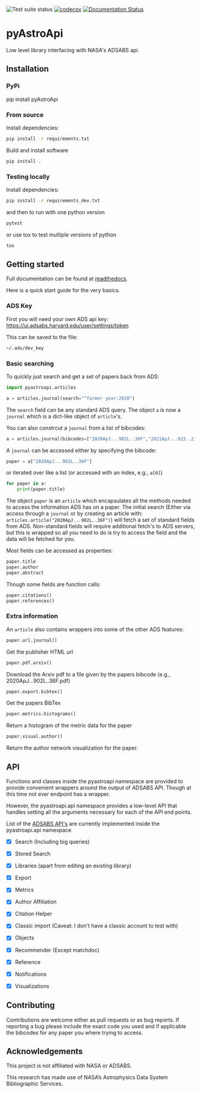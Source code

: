 ![Test suite status](https://github.com/rjfarmer/pyAstroApi/actions/workflows/test.yml/badge.svg)
[![codecov](https://codecov.io/gh/rjfarmer/pyAstroApi/branch/main/graph/badge.svg?token=4VQNTPZYMZ)](https://codecov.io/gh/rjfarmer/pyAstroApi)
[![Documentation Status](https://readthedocs.org/projects/pyastroapi/badge/?version=latest)](https://pyastroapi.readthedocs.io/en/latest/?badge=latest)

# pyAstroApi


Low level library interfacing with NASA's ADSABS api.

## Installation


### PyPi

pip install pyAstroApi


### From source

Install dependencies:

````bash
pip install -r requirements.txt
````

Build and install software

````bash
pip install .
````


### Testing locally

Install dependencies:

````bash
pip install -r requirements_dev.txt
````

and then to run with one python version

````bash
pytest
````

or use tox to test multiple versions of python

````bash
tox
````

## Getting started

Full documentation can be found at [readthedocs](https://pyastroapi.readthedocs.io/en/latest/).

Here is a quick start guide for the very basics.

### ADS Key

First you will need your own ADS api key: https://ui.adsabs.harvard.edu/user/settings/token

This can be saved to the file:

````bash
~/.ads/dev_key
````

### Basic searching

To quickly just search and get a set of papers back from ADS:

````python
import pyastroapi.articles

a = articles.journal(search="^farmer year:2020")
````

The `search` field can be any standard ADS query. The object `a` is now a `journal` which is a dict-like object of `article`'s.

You can also constrcut a `journal` from a list of bibcodes:

````python
a = articles.journal(bibcodes=["2020ApJ...902L..36F","2021ApJ...923..214F"])
````

A `journal` can be accessed either by specifying the bibcode:

````python
paper = a["2020ApJ...902L..36F"]
````

or iterated over like a list (or accessed with an index, e.g., `a[0]`)

````python
for paper in a:
    print(paper.title)
````

The object `paper` is an `article` which encapsulates all the methods needed to access the information ADS has on a paper. The initial search (Either via access through a `journal` or by creating an article with: `articles.article("2020ApJ...902L..36F")`) will fetch a set of standard fields from ADS.
Non-standard fields will require additional fetch's to ADS servers, but this is wrapped so all you need to do is try to access the field and the data will be fetched for you.

Most fields can be accessed as properties:

````python
paper.title
paper.author
paper.abstract
````

Though some fields are function calls:

````python
paper.citations()
paper.references()
````

### Extra information

An `article` also contains wrappers into some of the other ADS features:

````python
paper.url.journal()
````

Get the publisher HTML url

````python
paper.pdf.arxiv()
````

Download the Arxiv pdf to a file given by the papers bibcode (e.g., 2020ApJ...902L..36F.pdf)

````python
paper.export.bibtex()
````

Get the papers BibTex 


````python
paper.metrics.histograms()
````

Return a histogram of the metric data for the paper

````python
paper.visual.author()
````

Return the author network visualization for the paper.

## API

Functions and classes inside the pyastroapi namespace are provided to provide convenient wrappers around the output of ADSABS API. 
Though at this time not ever endpoint has a wrapper.

However, the pyastroapi.api namespace provides a low-level API that handles setting all the arguments necessary for each of the API end points.

List of the [ADSABS API's](https://ui.adsabs.harvard.edu/help/api/api-docs.html#overview) are currently implemented inside the pyastroapi.api namespace

- [X] Search (Including big queries)
- [X] Stored Search
- [X] Libraries (apart from editing an existing library)
- [X] Export 
- [X] Metrics
- [X] Author Affiliation
- [X] Citation Helper
- [X] Classic import (Caveat: I don't have a classic account to test with)
- [X] Objects
- [X] Recommender (Except matchdoc)
- [X] Reference
- [X] Notifications
- [X] Visualizations


## Contributing

Contributions are welcome either as pull requests or as bug reports. If reporting a bug please include the exact code you used and 
if applicable the bibcodes for any paper you where trying to access.

## Acknowledgements

This project is not affiliated with NASA or ADSABS.

This research has made use of NASA’s Astrophysics Data System Bibliographic Services.


